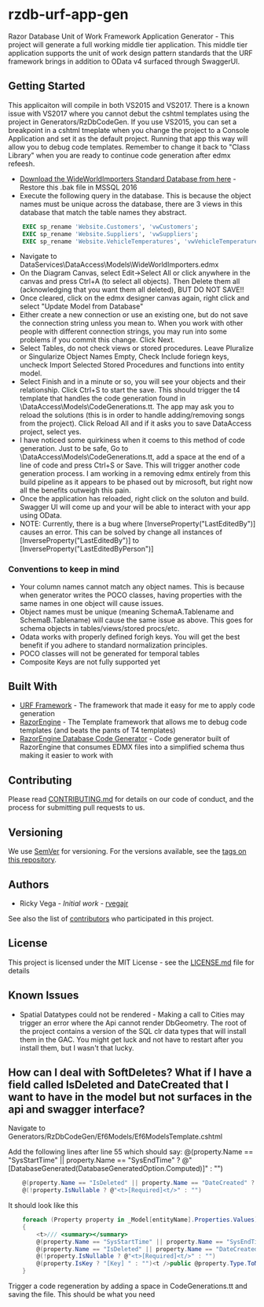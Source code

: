 # rzdb-urf-app-gen

Razor Database Unit of Work Framework Application Generator - This project will generate a full working middle tier application.  This middle tier application supports the unit of work design pattern standards that the URF framework brings in addition to OData v4 surfaced through SwaggerUI.   

## Getting Started

This applicaiton will compile in both VS2015 and VS2017.  There is a known issue with VS2017 where you cannot debut the cshtml templates using the project in Generators/RzDbCodeGen.  If you use VS2015,  you can set a breakpoint in a cshtml tmeplate when you change the project to a Console Application and set it as the default project.  Running that app this way will allow you to debug code templates.  Remember to change it back to "Class Library" when you are ready to continue code generation after edmx refeesh.  

- [Download the WideWorldImporters Standard Database from here](https://github.com/Microsoft/sql-server-samples/releases/download/wide-world-importers-v1.0/WideWorldImporters-Standard.bak) - Restore this .bak file in MSSQL 2016
- Execute the following query in the database.  This is because the object names must be unique across the database,  there are 3 views in this database that match the table names they abstract. 
```sql
    EXEC sp_rename 'Website.Customers', 'vwCustomers';
    EXEC sp_rename 'Website.Suppliers', 'vwSuppliers';
    EXEC sp_rename 'Website.VehicleTemperatures', 'vwVehicleTemperatures';
```
- Navigate to DataServices\DataAccess\Models\WideWorldImporters.edmx
- On the Diagram Canvas,  select Edit->Select All or click anywhere in the canvas and press Ctrl+A (to select all objects).  Then Delete them all (acknowledging that you want them all deleted),  BUT DO NOT SAVE!! 
- Once cleared, click on the edmx designer canvas again, right click and select "Update Model from Database"
- Either create a new connection or use an existing one, but do not save the connection string unless you mean to.  When you work with other people with different connection strings,  you may run into some problems if you commit this change. Click Next.
- Select Tables, do not check views or stored procedures. Leave Pluralize or Singularize Object Names Empty, Check Include foriegn keys, uncheck Import Selected Stored Procedures and functions into entity model.
- Select Finish and in a minute or so, you will see your objects and their relationship. Click Ctrl+S to start the save.    This should trigger the t4 template that handles the code generation found in \DataAccess\Models\CodeGenerations.tt.  The app may ask you to reload the solutions (this is in order to handle adding/removing songs from the project).  Click Reload All and if it asks you to save DataAccess project, select yes.
- I have noticed some quirkiness when it coems to this method of code generation.  Just to be safe,  Go to \DataAccess\Models\CodeGenerations.tt, add a space at the end of a line of code and press Ctrl+S or Save.  This will trigger another code generation process.   I am working in a removing edmx entirely from this build pipeline as it appears to be phased out by microsoft,  but right now all the benefits outweigh this pain. 
- Once the application has reloaded,  right click on the soluton and build.  Swagger UI will come up and your will be able to interact with your app using OData.
- NOTE:  Currently, there is a bug where [InverseProperty("LastEditedBy")] causes an error.  This can be solved by change all instances of [InverseProperty("LastEditedBy")] to [InverseProperty("LastEditedByPerson")]

### Conventions to keep in mind
- Your column names cannot match any object names.  This is because when generator writes the POCO classes,  having properties with the same names in one object will cause issues.
- Object names must be unique (meaning SchemaA.Tablename and SchemaB.Tablename) will cause the same issue as above.  This goes for schema objects in tables/views/stored procs/etc.  
- Odata works with properly defined forigh keys.  You will get the best benefit if you adhere to standard normalization principles.  
- POCO classes will not be generated for temporal tables
- Composite Keys are not fully supported yet

## Built With

* [URF Framework](https://genericunitofworkandrepositories.codeplex.com/) - The framework that made it easy for me to apply code generation
* [RazorEngine](https://antaris.github.io/RazorEngine/) - The Template framework that allows me to debug code templates (and beats the pants of T4 templates)
* [RazorEngine Database Code Generator](https://github.com/rvegajr/rzdb-code-gen) - Code generator built of RazorEngine that consumes EDMX files into a simplified schema thus making it easier to work with

## Contributing

Please read [CONTRIBUTING.md](https://gist.github.com/PurpleBooth/b24679402957c63ec426) for details on our code of conduct, and the process for submitting pull requests to us.

## Versioning

We use [SemVer](http://semver.org/) for versioning. For the versions available, see the [tags on this repository](https://github.com/rvegajr/rzdb-urf-app-gen/tags). 

## Authors

* Ricky Vega - *Initial work* - [rvegajr](https://github.com/rvegajr)

See also the list of [contributors](https://github.com/rvegajr/rzdb-urf-app-gen/contributors) who participated in this project.

## License

This project is licensed under the MIT License - see the [LICENSE.md](LICENSE.md) file for details

## Known Issues
- Spatial Datatypes could not be rendered - Making a call to Cities may trigger an error where the Api cannot render DbGeometry.  The root of the project contains a version of the SQL clr data types that will install them in the GAC.  You might get luck and not have to restart after you install them,  but I wasn't that lucky.

## How can I deal with SoftDeletes?  What if I have a field called IsDeleted and DateCreated that I want to have in the model but not surfaces in the api and swagger interface?

Navigate to Generators/RzDbCodeGen/Ef6Models/Ef6ModelsTemplate.cshtml

Add the following lines after line 55 which should say:
@(property.Name == "SysStartTime" || property.Name == "SysEndTime" ? @"<t>[DatabaseGenerated(DatabaseGeneratedOption.Computed)]<t/>" : "")

```cs
    @(property.Name == "IsDeleted" || property.Name == "DateCreated" ? @"<t>[NotMapped]<t/>" : "")
	@(!property.IsNullable ? @"<t>[Required]<t/>" : "")
```

 It should look like this
```cs
    foreach (Property property in _Model[entityName].Properties.Values)
    {
        <t>/// <summary></summary>
		@(property.Name == "SysStartTime" || property.Name == "SysEndTime" ? @"<t>[DatabaseGenerated(DatabaseGeneratedOption.Computed)]<t/>" : "")
        @(property.Name == "IsDeleted" || property.Name == "DateCreated" ? @"<t>[NotMapped]<t/>" : "")
		@(!property.IsNullable ? @"<t>[Required]<t/>" : "")
        @(property.IsKey ? "[Key] " : "")<t />public @property.Type.ToNetType(property.IsNullable)<t /> @property.Name { get; set; }</t>
    }
```

Trigger a code regeneration by adding a space in CodeGenerations.tt and saving the file.  This should be what you need

